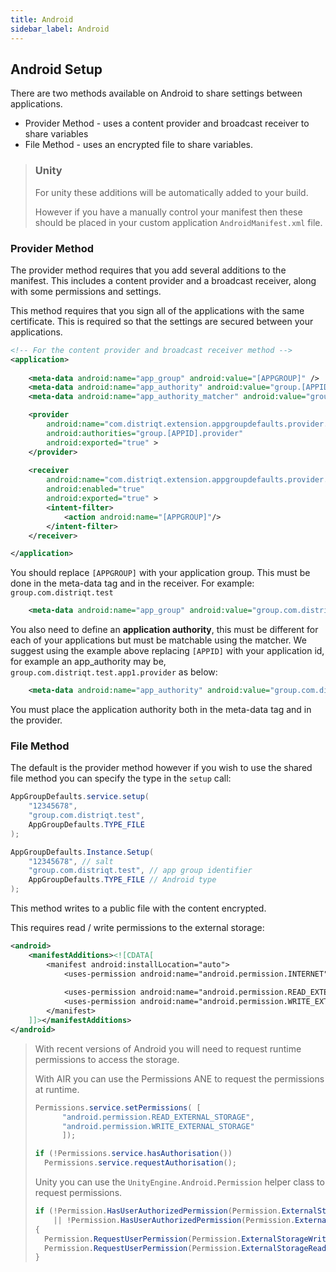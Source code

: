 ```yaml
---
title: Android
sidebar_label: Android
---
```


## Android Setup

There are two methods available on Android to share settings between applications.

- Provider Method - uses a content provider and broadcast receiver to share variables
- File Method - uses an encrypted file to share variables. 

>
> ### Unity
> 
> For unity these additions will be automatically added to your build. 
>
> However if you have a manually control your manifest then these should be placed in your custom application `AndroidManifest.xml` file. 
> 




### Provider Method

The provider method requires that you add several additions to the manifest. This 
includes a content provider and a broadcast receiver, along with some permissions 
and settings.

This method requires that you sign all of the applications with the same certificate.
This is required so that the settings are secured between your applications.

```xml
<!-- For the content provider and broadcast receiver method -->
<application>
				
	<meta-data android:name="app_group" android:value="[APPGROUP]" />
	<meta-data android:name="app_authority" android:value="group.[APPID].provider" />
	<meta-data android:name="app_authority_matcher" android:value="group\\.(?:[a-z,1-9]{1,}\\.)*provider" />

	<provider
		android:name="com.distriqt.extension.appgroupdefaults.provider.SharedProvider"
		android:authorities="group.[APPID].provider"
		android:exported="true" >
	</provider>
		
	<receiver
		android:name="com.distriqt.extension.appgroupdefaults.provider.SharedContentChangedReceiver"
		android:enabled="true"
		android:exported="true" >
		<intent-filter>
			<action android:name="[APPGROUP]"/>
		</intent-filter>
	</receiver>

</application>
```


You should replace `[APPGROUP]` with your application group.
This must be done in the meta-data tag and in the receiver. 
For example: `group.com.distriqt.test`

```xml
	<meta-data android:name="app_group" android:value="group.com.distriqt.test" />
```


You also need to define an **application authority**, this must be different for
each of your applications but must be matchable using the matcher. We suggest using 
the example above replacing `[APPID]` with your application id, for example an app_authority 
may be, `group.com.distriqt.test.app1.provider` as below:

```xml
	<meta-data android:name="app_authority" android:value="group.com.distriqt.test.app1.provider" />
```

You must place the application authority both in the meta-data tag and in the provider.





### File Method


The default is the provider method however if you wish to use the shared file method you 
can specify the type in the `setup` call:

```actionscript title="AIR"
AppGroupDefaults.service.setup( 
	"12345678", 
	"group.com.distriqt.test", 
	AppGroupDefaults.TYPE_FILE 
);
```

```csharp title="Unity"
AppGroupDefaults.Instance.Setup( 
	"12345678", // salt
	"group.com.distriqt.test", // app group identifier
	AppGroupDefaults.TYPE_FILE // Android type
);
```


This method writes to a public file with the content encrypted.

This requires read / write permissions to the external storage:

```xml
<android>
	<manifestAdditions><![CDATA[
		<manifest android:installLocation="auto">
			<uses-permission android:name="android.permission.INTERNET"/>
			
			<uses-permission android:name="android.permission.READ_EXTERNAL_STORAGE" />
			<uses-permission android:name="android.permission.WRITE_EXTERNAL_STORAGE" />
		</manifest>
	]]></manifestAdditions>
</android>
```

>
> With recent versions of Android you will need to request runtime permissions to access the storage.
>
> With AIR you can use the Permissions ANE to request the permissions at runtime.
>
> ```actionscript title="AIR"
> Permissions.service.setPermissions( [
> 		"android.permission.READ_EXTERNAL_STORAGE",
> 		"android.permission.WRITE_EXTERNAL_STORAGE"
> 		]);
> 
> if (!Permissions.service.hasAuthorisation())
> 	Permissions.service.requestAuthorisation();
> ```
>
>
> Unity you can use the  `UnityEngine.Android.Permission` helper class to request permissions.
> 
> ```csharp title="Unity"
> if (!Permission.HasUserAuthorizedPermission(Permission.ExternalStorageWrite) 
>     || !Permission.HasUserAuthorizedPermission(Permission.ExternalStorageRead))
> {
> 	Permission.RequestUserPermission(Permission.ExternalStorageWrite);
> 	Permission.RequestUserPermission(Permission.ExternalStorageRead);
> }
> ```
>





